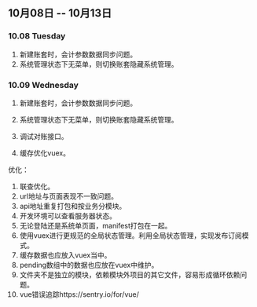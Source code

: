 ## 10月08日 -- 10月13日

### 10.08 Tuesday
1. 新建账套时，会计参数数据同步问题。
2. 系统管理状态下无菜单，则切换账套隐藏系统管理。

### 10.09 Wednesday
1. 新建账套时，会计参数数据同步问题。
2. 系统管理状态下无菜单，则切换账套隐藏系统管理。
3. 调试对账接口。


1. 缓存优化vuex。

优化：
1. 联查优化。
1. url地址与页面表现不一致问题。
1. api地址重复打包和按业务分模块。
1. 开发环境可以查看服务器状态。
1. 无论登陆还是系统单页面，manifest打包在一起。
1. 使用vuex进行更规范的全局状态管理。利用全局状态管理，实现发布订阅模式。
1. 缓存数据也应放入vuex当中。
1. pending数组中的数据也应放在vuex中维护。
1. 文件夹不是独立的模块，依赖模块外项目的其它文件，容易形成循环依赖问题。
1. vue错误追踪https://sentry.io/for/vue/
